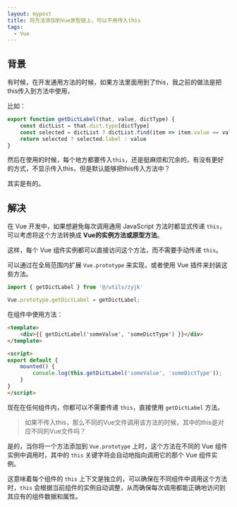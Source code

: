 ```yaml
---
layout: mypost
title: 将方法添加到Vue原型链上，可以不用传入this
tags:
  - Vue
---
```


## 背景

有时候，在开发通用方法的时候，如果方法里面用到了this，我之前的做法是把this传入到方法中使用，

比如：

```js
export function getDictLabel(that, value, dictType) {
	const dictList = that.dict.type[dictType]
	const selected = dictList ? dictList.find(item => item.value == value) : ''
	return selected ? selected.label : value
}
```

然后在使用的时候，每个地方都要传入`this`，还是挺麻烦和冗余的，有没有更好的方式，不显示传入this，但是默认能够把this传入方法中？

其实是有的。

## 解决

在 Vue 开发中，如果想避免每次调用通用 JavaScript 方法时都显式传递 `this`，可以考虑将这个方法转换成 **Vue的实例方法或原型方法**。

这样，每个 Vue 组件实例都可以直接访问这个方法，而不需要手动传递 `this`。

可以通过在全局范围内扩展 `Vue.prototype` 来实现，或者使用 Vue 插件来封装这些方法。

 ```js
 import { getDictLabel } from '@/utils/zyjk'

Vue.prototype.getDictLabel = getDictLabel;
```

在组件中使用方法：

```html
<template>
    <div>{{ getDictLabel('someValue', 'someDictType') }}</div>
</template>

<script>
export default {
    mounted() {
        console.log(this.getDictLabel('someValue', 'someDictType'));
    }
}
</script>
```

现在在任何组件内，你都可以不需要传递 `this`，直接使用 `getDictLabel` 方法。

> 如果不传入this，那么不同的Vue文件调用该方法的时候，其中的this是对应不同的Vue文件吗？

是的，当你将一个方法添加到 `Vue.prototype` 上时，这个方法在不同的 Vue 组件实例中调用时，其中的 `this` 关键字将会自动地指向调用它的那个 Vue 组件实例。

这意味着每个组件的 `this` 上下文是独立的，可以确保在不同组件中调用这个方法时，`this` 会根据当前组件的实例自动调整，从而确保每次调用都能正确地访问到其应有的组件数据和属性。
